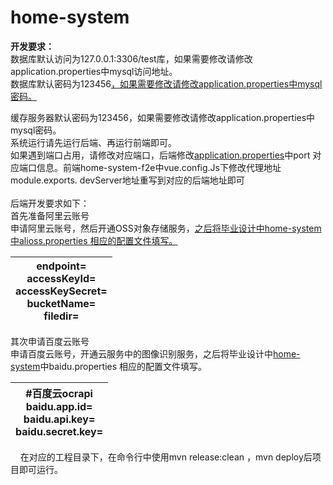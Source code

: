# home-system
**开发要求：**<br />数据库默认访问为127.0.0.1:3306/test库，如果需要修改请修改application.properties中mysql访问地址。<br />数据库默认密码为123456[]()[，]()[]()[如果需要修改请修改application.properties中mysql密码。]()

缓存服务器默认密码为123456，如果需要修改请修改application.properties中mysql密码。<br />系统运行请先运行后端、再运行前端即可。<br />如果遇到端口占用，请修改对应端口，后端修改[]()[application.properties]()中port 对应端口信息。前端home-system-f2e中vue.config.Js下修改代理地址module.exports. devServer地址重写到对应的后端地址即可<br /> <br />后端开发要求如下：<br />首先准备阿里云账号<br />申请阿里云账号，然后开通OSS对象存储服务，[]()[之后将毕业设计中home-system中alioss.properties 相应的配置文件填写。]()

| endpoint=<br />accessKeyId=<br />accessKeySecret=<br />bucketName=<br />filedir= |
| --- |

其次申请百度云账号<br />申请百度云账号，开通云服务中的图像识别服务，之后将毕业设计中[]()[home-system]()中baidu.properties 相应的配置文件填写。

| #百度云ocrapi<br />baidu.app.id=<br />baidu.api.key=<br />baidu.secret.key= |
| --- |

    在对应的工程目录下，在命令行中使用mvn release:clean ，mvn deploy后项目即可运行。

